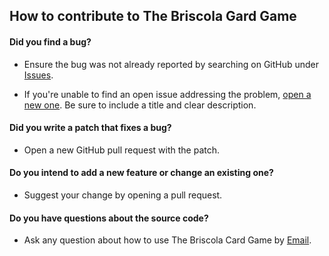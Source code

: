 ## How to contribute to The Briscola Gard Game

#### **Did you find a bug?**

* Ensure the bug was not already reported by searching on GitHub under [Issues](https://github.com/Pymetheus/The-Briscola-card-game/issues).

* If you're unable to find an open issue addressing the problem, [open a new one](https://github.com/Pymetheus/The-Briscola-card-game/issues/new).
  Be sure to include a title and clear description.

#### **Did you write a patch that fixes a bug?**

* Open a new GitHub pull request with the patch.

#### **Do you intend to add a new feature or change an existing one?**

* Suggest your change by opening a pull request.

#### **Do you have questions about the source code?**

* Ask any question about how to use The Briscola Card Game by [Email](mailto:github.senate902@passfwd.com).

